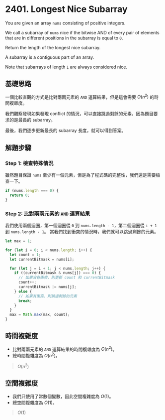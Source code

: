 # 2401. Longest Nice Subarray

You are given an array `nums` consisting of positive integers.

We call a subarray of `nums` nice if the bitwise AND of every pair of elements 
that are in different positions in the subarray is equal to `0`.

Return the length of the longest nice subarray.

A subarray is a contiguous part of an array.

Note that subarrays of length `1` are always considered nice.

## 基礎思路

一個比較直觀的方式是比對兩兩元素的 `AND` 運算結果，但是這會需要 $O(n^2)$ 的時間複雜度。

我們觀察發現如果發現 conflict 的情況，可以直接跳過剩餘的元素，因為題目要求的是最長的 subarray。

最後，我們逐步更新最長的 subarray 長度，就可以得到答案。

## 解題步驟

### Step 1: 檢查特殊情況

雖然題目保證 `nums` 至少有一個元素，但是為了程式碼的完整性，我們還是需要檢查一下。

```typescript
if (nums.length === 0) {
  return 0;
}
```

### Step 2: 比對兩兩元素的 `AND` 運算結果

我們使用兩個迴圈，第一個迴圈從 `0` 到 `nums.length - 1`，第二個迴圈從 `i + 1` 到 `nums.length - 1`。
當我們找到衝突的情況時，我們就可以跳過剩餘的元素。

```typescript
let max = 1;

for (let i = 0; i < nums.length; i++) {
  let count = 1;
  let currentBitmask = nums[i];

  for (let j = i + 1; j < nums.length; j++) {
    if ((currentBitmask & nums[j]) === 0) {
      // 如果沒有衝突，則更新 count 和 currentBitmask
      count++;
      currentBitmask |= nums[j];
    } else {
      // 如果有衝突，則跳過剩餘的元素
      break;
    }
  }
  max = Math.max(max, count);
}
```

## 時間複雜度

- 比對兩兩元素的 `AND` 運算結果的時間複雜度為 $O(n^2)$。
- 總時間複雜度為 $O(n^2)$。

> $O(n^2)$

## 空間複雜度

- 我們只使用了常數個變數，因此空間複雜度為 $O(1)$。
- 總空間複雜度為 $O(1)$。

> $O(1)$
